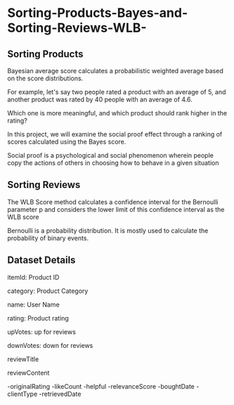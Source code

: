 # Sorting-Products-Bayes-and-Sorting-Reviews-WLB-

## Sorting Products

Bayesian average score calculates a probabilistic weighted average based on the score distributions.

For example, let's say two people rated a product with an average of 5, and another product was rated by 40 people with an average of 4.6.

Which one is more meaningful, and which product should rank higher in the rating?

In this project, we will examine the social proof effect through a ranking of scores calculated using the Bayes score.

Social proof is a psychological and social phenomenon wherein people copy the actions of others in choosing how to behave in a given situation

## Sorting Reviews

The WLB Score method calculates a confidence interval for the Bernoulli parameter p and considers the lower limit of this confidence interval as the WLB score

Bernoulli is a probability distribution. It is mostly used to calculate the probability of binary events.

## Dataset Details

itemId: Product ID

category: Product Category

name: User Name

rating: Product rating

upVotes: up for reviews

downVotes: down for reviews

reviewTitle

reviewContent

-originalRating -likeCount -helpful -relevanceScore -boughtDate -clientType -retrievedDate
